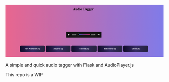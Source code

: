 ![alt text](sample.png)


A simple and quick audio tagger with Flask and AudioPlayer.js

This repo is a WIP